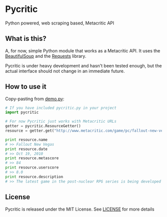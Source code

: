 Pycritic
=========
Python powered, web scraping based, Metacritic API


What is this?
-------------
A, for now, simple Python module that works as a Metacritic API. It uses the [BeautifulSoup][bs] and the [Requests][requests] library.

Pycritic is under heavy development and hasn't been tested enough, but the actual interface should not change in an immediate future.

How to use it
-------------
Copy-pasting from [demo.py][demo.py]:

```python
# If you have included pycritic.py in your project
import pycritic

# For now Pycritic just works with Metacritic URLs
getter = pycritic.ResourceGetter()
resource = getter.get("http://www.metacritic.com/game/pc/fallout-new-vegas")

print resource.name
# >> Fallout New Vegas
print resource.date
# >> Oct 19, 2010
print resource.metascore
# >> 84
print resource.userscore
# >> 8.0
print resource.description
# >> The latest game in the post-nuclear RPG series is being developed by many members of the Fallout 1 and 2  team at Obsidian Entertainment using the Fallout 3 engine.
```

License
-------
Pycritic is released under the MIT License. See [LICENSE][license] for more details

[requests]: http://docs.python-requests.org/en/latest/index.html
[bs]: http://www.crummy.com/software/BeautifulSoup/
[demo.py]: https://github.com/ignaciocontreras/pycritic/demo.py
[license]: https://github.com/ignaciocontreras/pycritic/LICENSE
